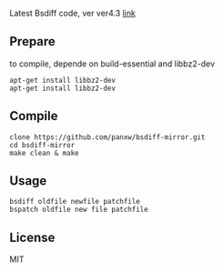 Latest Bsdiff code, ver ver4.3 [link](http://www.daemonology.net/bsdiff/)


## Prepare 
to compile, depende on build-essential and libbz2-dev

```  
apt-get install libbz2-dev
apt-get install libbz2-dev
```

## Compile
```
clone https://github.com/panxw/bsdiff-mirror.git
cd bsdiff-mirror
make clean & make
``` 

## Usage 
```
bsdiff oldfile newfile patchfile 
bspatch oldfile new file patchfile  
``` 

## License 
MIT
